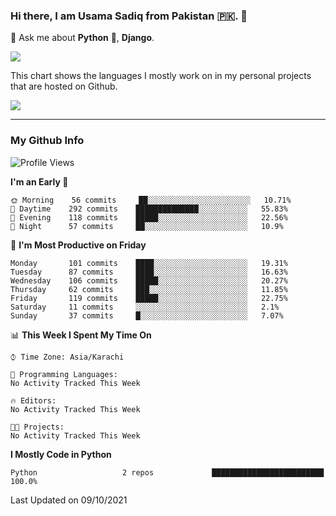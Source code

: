### Hi there, I am Usama Sadiq from Pakistan 🇵🇰. 👋

💬 Ask me about **Python** 🐍, **Django**. <!-- , Testing, Docker, Jenkins Automation, -->

<!--  
🗣 I love to talk about
  - Automating day-to-day stuff using Python
  - **Urdu Literature** 📚, **Anime** 💻, **Manga** 📜, **Light Novels** 📜, **Comics** 📱.  
-->

<img align="center" src="https://github-readme-stats.vercel.app/api?username=UsamaSadiq&custom_title=My Stats&show_icons=true&theme=dark&count_private=true&include_all_commits=true" />

This chart shows the languages I mostly work on in my personal projects that are hosted on Github.

<img align="center" src="https://github-readme-stats.vercel.app/api/top-langs/?username=UsamaSadiq&langs_count=10&layout=compact" />

--- 
### My Github Info
<!--START_SECTION:waka-->
![Profile Views](http://img.shields.io/badge/Profile%20Views-0-blue)

**I'm an Early 🐤** 

```text
🌞 Morning    56 commits     ██░░░░░░░░░░░░░░░░░░░░░░░   10.71% 
🌆 Daytime    292 commits    ██████████████░░░░░░░░░░░   55.83% 
🌃 Evening    118 commits    █████░░░░░░░░░░░░░░░░░░░░   22.56% 
🌙 Night      57 commits     ██░░░░░░░░░░░░░░░░░░░░░░░   10.9%

```
📅 **I'm Most Productive on Friday** 

```text
Monday       101 commits    ████░░░░░░░░░░░░░░░░░░░░░   19.31% 
Tuesday      87 commits     ████░░░░░░░░░░░░░░░░░░░░░   16.63% 
Wednesday    106 commits    █████░░░░░░░░░░░░░░░░░░░░   20.27% 
Thursday     62 commits     ███░░░░░░░░░░░░░░░░░░░░░░   11.85% 
Friday       119 commits    █████░░░░░░░░░░░░░░░░░░░░   22.75% 
Saturday     11 commits     ░░░░░░░░░░░░░░░░░░░░░░░░░   2.1% 
Sunday       37 commits     █░░░░░░░░░░░░░░░░░░░░░░░░   7.07%

```


📊 **This Week I Spent My Time On** 

```text
⌚︎ Time Zone: Asia/Karachi

💬 Programming Languages: 
No Activity Tracked This Week

🔥 Editors: 
No Activity Tracked This Week

🐱‍💻 Projects: 
No Activity Tracked This Week

```

**I Mostly Code in Python** 

```text
Python                   2 repos             █████████████████████████   100.0%

```



 Last Updated on 09/10/2021
<!--END_SECTION:waka-->
<!--
**UsamaSadiq/UsamaSadiq** is a ✨ _special_ ✨ repository because its `README.md` (this file) appears on your GitHub profile.

Here are some ideas to get you started:

- 🔭 I’m currently working on ...
- 🌱 I’m currently learning ...
- 👯 I’m looking to collaborate on ...
- 🤔 I’m looking for help with ...
- 📫 How to reach me: ...
- 😄 Pronouns: ...
- ⚡ Fun fact: ...
-->
